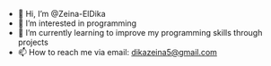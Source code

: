 - 👋 Hi, I’m @Zeina-ElDika
- 👀 I’m interested in programming
- 🌱 I’m currently learning to improve my programming skills through projects 
- 📫 How to reach me via email: dikazeina5@gmail.com

<!---
Zeina-ElDika/Zeina-ElDika is a ✨ special ✨ repository because its `README.md` (this file) appears on your GitHub profile.
You can click the Preview link to take a look at your changes.
--->
